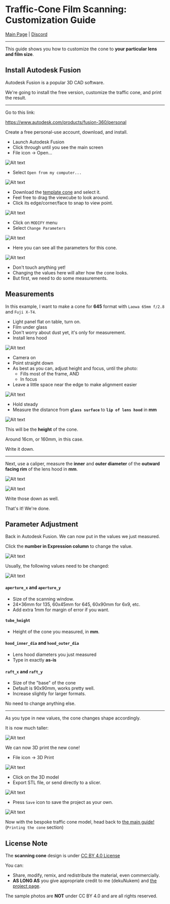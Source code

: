 # Traffic-Cone Film Scanning: Customization Guide

[Main Page](README.md) | [Discord](https://discord.gg/wB9mKjD2Cn)

----------

This guide shows you how to customize the cone to **your particular lens and film size**.

## Install Autodesk Fusion

Autodesk Fusion is a popular 3D CAD software.

We're going to install the free version, customize the traffic cone, and print the result.

------

Go to this link:

https://www.autodesk.com/products/fusion-360/personal

Create a free personal-use account, download, and install.

* Launch Autodesk Fusion
* Click through until you see the main screen
* File icon -> Open...

![Alt text](images/open.png)

* Select `Open from my computer...`

![Alt text](images/frompc.png)

* Download the [template cone](https://github.com/dekuNukem/traffic-cone-film-scanning/raw/master/3d_models/cone_template.f3d) and select it.
* Feel free to drag the viewcube to look around.
* Click its edge/corner/face to snap to view point.

![Alt text](images/tempcone.png)

* Click on `MODIFY` menu
* Select `Change Parameters`

![Alt text](images/changepara.png)

* Here you can see all the parameters for this cone.

![Alt text](images/parameters_35mm.png)

* Don't touch anything yet!
* Changing the values here will alter how the cone looks. 
* But first, we need to do some measurements.

## Measurements

In this example, I want to make a cone for **645** format with `Laowa 65mm f/2.8` and `Fuji X-T4`.

* Light panel flat on table, turn on.
* Film under glass
* Don't worry about dust yet, it's only for measurement.
* Install lens hood

![Alt text](images/measurestart.jpeg)

* Camera on
* Point straight down
* As best as you can, adjust height and focus, until the photo:
	* Fills most of the frame, AND
	* In focus
* Leave a little space near the edge to make alignment easier 

![Alt text](images/heightfocus.png)

* Hold steady
* Measure the distance from **`glass surface`** to **`lip of lens hood`** in **mm**

![Alt text](images/ruler.jpeg)

This will be the **height** of the cone.

Around 16cm, or 160mm, in this case.

Write it down.

----

Next, use a caliper, measure the **inner** and **outer diameter** of the **outward facing rim** of the lens hood in **mm**.

![Alt text](images/hoodin.jpeg)

![Alt text](images/hoodout.jpeg)

Write those down as well.

That's it! We're done.

## Parameter Adjustment

Back in Autodesk Fusion. We can now put in the values we just measured.

Click the **number in Expression column** to change the value.

![Alt text](images/click.png)

Usually, the following values need to be changed:

![Alt text](images/newpara.png)

#### `aperture_x` and `aperture_y`

* Size of the scanning window.
* 24×36mm for 135, 60x45mm for 645, 60x90mm for 6x9, etc.
* Add extra 1mm for margin of error if you want.

#### `tube_height`

* Height of the cone you measured, in **mm**.

#### `hood_inner_dia` and `hood_outer_dia`

* Lens hood diameters you just measured
* Type in exactly **as-is**

#### `raft_x` and `raft_y`

* Size of the "base" of the cone
* Default is 90x90mm, works pretty well.
* Increase slightly for larger formats.


No need to change anything else.

---------

As you type in new values, the cone changes shape accordingly.

It is now much taller:

![Alt text](images/newcone.png)

We can now 3D print the new cone!

* File icon -> 3D Print 

![Alt text](images/f3d.png)

* Click on the 3D model
* Export STL file, or send directly to a slicer.

![Alt text](images/3dmenu.png)

* Press `Save` icon to save the project as your own.

![Alt text](images/save.png)

Now with the bespoke traffic cone model, head back to [the main guide!](README.md#printing-the-cone) (`Printing the cone` section)

## License Note

The **scanning cone** design is under [CC BY 4.0 License](https://creativecommons.org/licenses/by/4.0/deed.en)

You can:

* Share, modify, remix, and redistribute the material, even commercially.
* **AS LONG AS** you give appropriate credit to me (dekuNukem) and [the project page](https://github.com/dekuNukem/traffic-cone-film-scanning).

The sample photos are **NOT** under CC BY 4.0 and are all rights reserved.